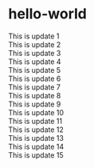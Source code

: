 # hello-world

This is update 1  
This is update 2  
This is update 3  
This is update 4  
This is update 5  
This is update 6  
This is update 7  
This is update 8  
This is update 9  
This is update 10  
This is update 11  
This is update 12  
This is update 13  
This is update 14  
This is update 15  
